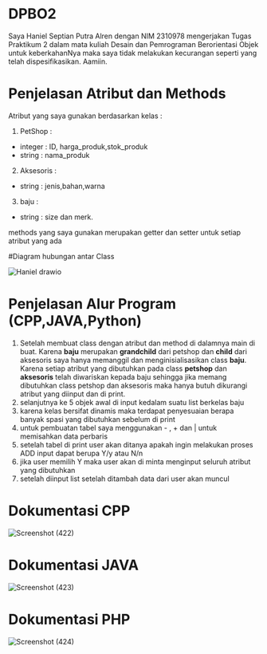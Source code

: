 # DPBO2
Saya Haniel Septian Putra Alren dengan NIM 2310978 mengerjakan Tugas Praktikum 2 dalam mata kuliah Desain dan Pemrograman Berorientasi Objek untuk keberkahanNya maka saya tidak melakukan kecurangan seperti yang telah dispesifikasikan. Aamiin.
# Penjelasan Atribut dan Methods
Atribut yang saya gunakan berdasarkan kelas :
1. PetShop :
- integer : ID, harga_produk,stok_produk
- string : nama_produk
2. Aksesoris :
- string : jenis,bahan,warna
3. baju :
- string : size dan merk.

methods yang saya gunakan merupakan getter dan setter untuk setiap atribut yang ada

#Diagram hubungan antar Class 

![Haniel drawio](https://github.com/user-attachments/assets/c2b46e52-b6e5-4e86-b424-ed28622ba264)

# Penjelasan Alur Program (CPP,JAVA,Python)
1. Setelah membuat class dengan atribut dan method di dalamnya main di buat.
Karena **baju** merupakan **grandchild** dari petshop dan **child** dari aksesoris saya hanya memanggil dan menginisialisasikan class **baju**.
Karena setiap atribut yang dibutuhkan pada class **petshop** dan **aksesoris** telah diwariskan kepada baju sehingga jika memang dibutuhkan class petshop dan aksesoris maka hanya butuh dikurangi atribut yang diinput dan di print.
2. selanjutnya ke 5 objek awal di input kedalam suatu list berkelas baju
3. karena kelas bersifat dinamis maka terdapat penyesuaian berapa banyak spasi yang dibutuhkan sebelum di print
4. untuk pembuatan tabel saya menggunakan - , + dan | untuk memisahkan data perbaris
5. setelah tabel di print user akan ditanya apakah ingin melakukan proses ADD input dapat berupa Y/y atau N/n
6. jika user memilih Y maka user akan di minta menginput seluruh atribut yang dibutuhkan
7. setelah diinput list setelah ditambah data dari user akan muncul
# Dokumentasi CPP
![Screenshot (422)](https://github.com/user-attachments/assets/079f2b37-2c52-4838-93c4-b23dd158635f)
# Dokumentasi JAVA
![Screenshot (423)](https://github.com/user-attachments/assets/faf3f1de-7a16-4329-8f41-dd94f32f587c)
# Dokumentasi PHP
![Screenshot (424)](https://github.com/user-attachments/assets/c3c68c02-f45b-4df9-917a-ccd481b026a5)
